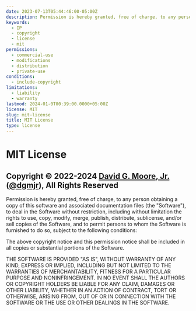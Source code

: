 ```yaml
---
date: 2023-07-13T05:44:46:00-05:00Z
description: Permission is hereby granted, free of charge, to any person obtaining a copy of this software and associated documentation files, yadda, yadda, yadda...
keywords:
  - IP
  - copyright
  - license
  - mit
permissions:
  - commercial-use
  - modifications
  - distribution
  - private-use
conditions:
  - include-copyright
limitations:
  - liability
  - warranty
lastmod: 2024-01-0T00:39:00.0000+05:00Z
license: MIT
slug: mit-license
title: MIT License
type: license
---
```


# MIT License

## Copyright © 2022-2024 [David G. Moore, Jr.](mailto:david@dgmjr.io "Send Dr. Moore") ([@dgmjr](https://github.com/dgmjr "Contact Dr. Moore on GitHub")), All Rights Reserved

Permission is hereby granted, free of charge, to any person obtaining a copy of this software and associated documentation files (the "Software"), to deal in the Software without restriction, including without limitation the rights to use, copy, modify, merge, publish, distribute, sublicense, and/or sell copies of the Software, and to permit persons to whom the Software is furnished to do so, subject to the following conditions:

The above copyright notice and this permission notice shall be included in all copies or substantial portions of the Software.

THE SOFTWARE IS PROVIDED "AS IS", WITHOUT WARRANTY OF ANY KIND, EXPRESS OR IMPLIED, INCLUDING BUT NOT LIMITED TO THE WARRANTIES OF MERCHANTABILITY, FITNESS FOR A PARTICULAR PURPOSE AND NONINFRINGEMENT. IN NO EVENT SHALL THE AUTHORS OR COPYRIGHT HOLDERS BE LIABLE FOR ANY CLAIM, DAMAGES OR OTHER LIABILITY, WHETHER IN AN ACTION OF CONTRACT, TORT OR OTHERWISE, ARISING FROM, OUT OF OR IN CONNECTION WITH THE SOFTWARE OR THE USE OR OTHER DEALINGS IN THE SOFTWARE.
